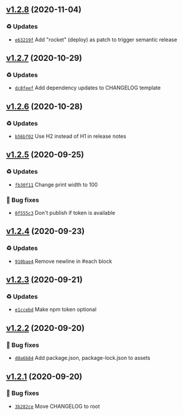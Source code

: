 ## [v1.2.8](https://github.com/koj-co/prettierrc/compare/v1.2.7...v1.2.8) (2020-11-04)

### ♻️ Updates

- [`e63219f`](https://github.com/koj-co/prettierrc/commit/e63219f) Add &quot;rocket&quot; (deploy) as patch to trigger semantic release

## [v1.2.7](https://github.com/koj-co/prettierrc/compare/v1.2.6...v1.2.7) (2020-10-29)

### ♻️ Updates

- [`dc8feef`](https://github.com/koj-co/prettierrc/commit/dc8feef) Add dependency updates to CHANGELOG template

## [v1.2.6](https://github.com/koj-co/prettierrc/compare/v1.2.5...v1.2.6) (2020-10-28)

### ♻️ Updates

- [`b56bf02`](https://github.com/koj-co/prettierrc/commit/b56bf02) Use H2 instead of H1 in release notes

## [v1.2.5](https://github.com/koj-co/prettierrc/compare/v1.2.4...v1.2.5) (2020-09-25)

### ♻️ Updates

- [`fb30f11`](https://github.com/koj-co/prettierrc/commit/fb30f11) Change print width to 100

### 🐛 Bug fixes

- [`0f555c3`](https://github.com/koj-co/prettierrc/commit/0f555c3) Don&#x27;t publish if token is available

## [v1.2.4](https://github.com/koj-co/prettierrc/compare/v1.2.3...v1.2.4) (2020-09-23)

### ♻️ Updates

- [`910bae4`](https://github.com/koj-co/prettierrc/commit/910bae4) Remove newline in #each block

## [v1.2.3](https://github.com/koj-co/prettierrc/compare/v1.2.2...v1.2.3) (2020-09-21)

### ♻️ Updates

- [`e1ccebd`](https://github.com/koj-co/prettierrc/commit/e1ccebd) Make npm token optional

## [v1.2.2](https://github.com/koj-co/prettierrc/compare/v1.2.1...v1.2.2) (2020-09-20)

### 🐛 Bug fixes

- [`d0a6b84`](https://github.com/koj-co/prettierrc/commit/d0a6b84) Add package.json, package-lock.json to assets

## [v1.2.1](https://github.com/koj-co/prettierrc/compare/v1.2.0...v1.2.1) (2020-09-20)

### 🐛 Bug fixes

- [`3b282ce`](https://github.com/koj-co/prettierrc/commit/3b282ce) Move CHANGELOG to root
